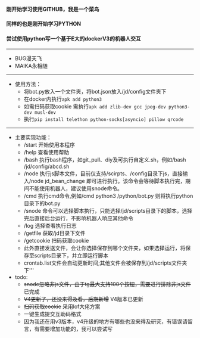 
#### 刚开始学习使用GITHUB，我是一个菜鸟
#### 同样的也是刚开始学习PYTHON
#### 尝试使用python写一个基于E大的dockerV3的机器人交互
***
- BUG漫天飞
- MAIKA永相随
***
- 使用方法：
    - 将bot.py放入一个文件夹，将bot.json放入/jd/config文件夹下
    - 在docker内执行`apk add python3`
    - 如需扫码获取cookie 需执行`apk add zlib-dev gcc jpeg-dev python3-dev musl-dev`
    - 执行`pip install telethon python-socks[asyncio] pillow qrcode`
***
- 主要实现功能：
    - /start 开始使用本程序
    - /help 查看使用帮助
    - /bash 执行bash程序，如git_pull、diy及可执行自定义.sh，例如/bash /jd/config/abcd.sh
    - /node 执行js脚本文件，目前仅支持/scirpts、/config目录下js，直接输入/node jd_bean_change 即可进行执行。该命令会等待脚本执行完，期间不能使用机器人，建议使用snode命令。
    - /cmd 执行cmd命令,例如/cmd python3 /python/bot.py 则将执行python目录下的bot.py
    - /snode 命令可以选择脚本执行，只能选择/jd/scripts目录下的脚本，选择完后直接后台运行，不影响机器人响应其他命令
    - /log 选择查看执行日志
    - /getfile 获取/jd目录下文件
    - /getcookie 扫码获取cookie
    - 此外直接发送文件，会让你选择保存到哪个文件夹，如果选择运行，将保存至scripts目录下，并立即运行脚本
    - crontab.list文件会自动更新时间;其他文件会被保存到/jd/scripts文件夹下'''
- todo:
    - ~~snode忽略非js文件，由于tg最大支持100个按钮，需要进行排除非js文件~~ 已完成
    - ~~V4更新了，还没来得及看，后期新增~~ V4版本已更新
    - ~~扫码获取cookie~~ 采用lof大佬方案
    - 一键生成提交互助码格式
    - 因为我还在用v3版本，v4升级的地方有哪些也没来得及研究，有错误请留言，有需要增加功能的，我可以尝试写

